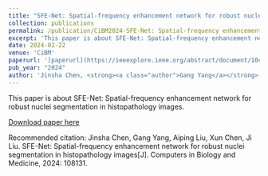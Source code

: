 ```yaml
---
title: "SFE-Net: Spatial-frequency enhancement network for robust nuclei segmentation in histopathology images"
collection: publications
permalink: /publication/CiBM2024-SFE-Net: Spatial-frequency enhancement network for robust nuclei segmentation in histopathology images
excerpt: 'This paper is about SFE-Net: Spatial-frequency enhancement network for robust nuclei segmentation in histopathology images.'
date: 2024-02-22
venue: 'CiBM'
paperurl: '[paperurl](https://ieeexplore.ieee.org/abstract/document/10490868)'
pub_year: "2024"
author: 'Jinsha Chen, <strong><a class="author">Gang Yang</a></strong>, Aiping Liu, Xun Chen, Ji Liu'
---
```

This paper is about SFE-Net: Spatial-frequency enhancement network for robust nuclei segmentation in histopathology images.

[Download paper here](https://ieeexplore.ieee.org/abstract/document/10490868)

Recommended citation: Jinsha Chen, Gang Yang, Aiping Liu, Xun Chen, Ji Liu. SFE-Net: Spatial-frequency enhancement network for robust nuclei segmentation in histopathology images[J]. Computers in Biology and Medicine, 2024: 108131.
